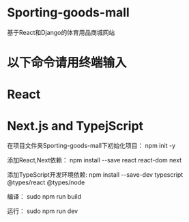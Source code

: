 # Sporting-goods-mall
基于React和Django的体育用品商城网站

# 以下命令请用终端输入

# React


# Next.js and TypejScript
在项目文件夹Sporting-goods-mall下初始化项目：
npm init -y

添加React,Next依赖：
npm install --save react react-dom next

添加TypeScript开发环境依赖:
npm install --save-dev typescript @types/react @types/node

编译：
sudo npm run build

运行：
sudo npm run dev